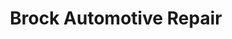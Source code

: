 ---
title: "Brock Automotive Repair"
url: /beaverton/brock-automotive-repair/
shop: Autowerkstatt
---